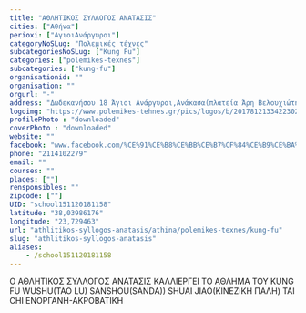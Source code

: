 ```yaml
---
title: "ΑΘΛΗΤΙΚΟΣ ΣΥΛΛΟΓΟΣ ΑΝΑΤΑΣΙΣ"
cities: ["Αθήνα"]
perioxi: ["AγιοιΑνάργυροι"]
categoryNoSLug: "Πολεμικές τέχνες"
subcategoriesNoSLug: ["Kung Fu"]
categories: ["polemikes-texnes"]
subcategories: ["kung-fu"]
organisationid: ""
organisation: ""
orgurl: "-"
address: "Δωδεκανήσου 18 Άγιοι Ανάργυροι,Ανάκασα(πλατεία Άρη Βελουχιώτη), 13562 Athens, Greece"
logoimg: "https://www.polemikes-tehnes.gr/pics/logos/b/2017812133422302.jpg"
profilePhoto : "downloaded"
coverPhoto : "downloaded"
website: ""
facebook: "www.facebook.com/%CE%91%CE%B8%CE%BB%CE%B7%CF%84%CE%B9%CE%BA%CF%8C%CF%82-%CE%A3%CF%8D%CE%BB%CE%BB%CE%BF%CE%B3%CE%BF%CF%82-%CE%91%CE%BD%CE%AC%CF%84%CE%B1%CF%83%CE%B9%CF%82-283221601791638/"
phone: "2114102279"
email: ""
courses: ""
places: [""]
rensponsibles: ""
zipcode: [""]
UID: "school151120181158"
latitude: "38,03986176"
longitude: "23,729463"
url: "athlitikos-syllogos-anatasis/athina/polemikes-texnes/kung-fu"
slug: "athlitikos-syllogos-anatasis"
aliases:
    - /school151120181158
---
```



Ο ΑΘΛΗΤΙΚΟΣ ΣΥΛΛΟΓΟΣ ΑΝΑΤΑΣΙΣ ΚΑΛΛΙΕΡΓΕΙ ΤΟ ΑΘΛΗΜΑ ΤΟΥ KUNG FU WUSHU(TAO LU) SANSHOU(SANDA)) SHUAI JIAO(ΚΙΝΕΖΙΚΗ ΠΑΛΗ) TAI CHI ΕΝΟΡΓΑΝΗ-ΑΚΡΟΒΑΤΙΚΗ

